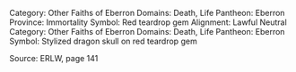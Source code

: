 
Category: Other Faiths of Eberron
Domains: Death, Life
Pantheon: Eberron
Province: Immortality
Symbol: Red teardrop gem
Alignment: Lawful Neutral
Category: Other Faiths of Eberron
Domains: Death, Life
Pantheon: Eberron
Symbol: Stylized dragon skull on red teardrop gem

Source: ERLW, page 141
